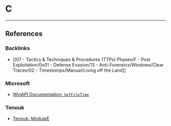 # C

---
## References

### Backlinks

- [[07 - Tactics & Techniques & Procedures (TTPs) Phases/F - Post Exploitation/0x01 - Defense Evasion/13 - Anti-Forensics/Windows/Clear Traces/02 - Timestomps/Manual/Living off the Land]]

### Microsoft

- [WinAPI Documentation: `SetFileTime`](https://learn.microsoft.com/en-us/windows/win32/api/fileapi/nf-fileapi-setfiletime?redirectedfrom=MSDN)

### Tenouk

- [Tenouk: ModuleE](https://www.tenouk.com/ModuleE.html)